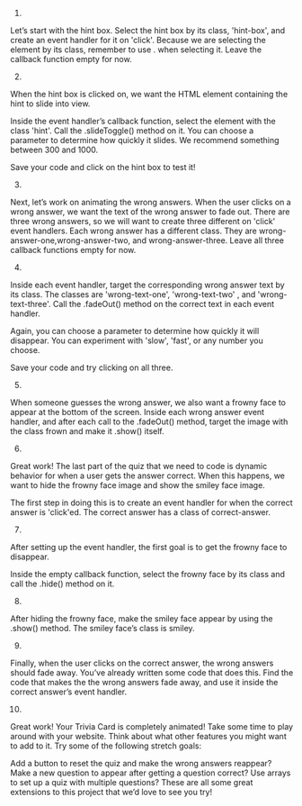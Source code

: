  1.
Let’s start with the hint box. Select the hint box by its class, 'hint-box', and create an event handler for it on 'click'. Because we are selecting the element by its class, remember to use . when selecting it. Leave the callback function empty for now.

2.
When the hint box is clicked on, we want the HTML element containing the hint to slide into view.

Inside the event handler’s callback function, select the element with the class 'hint'. Call the .slideToggle() method on it. You can choose a parameter to determine how quickly it slides. We recommend something between 300 and 1000.

Save your code and click on the hint box to test it!

3.
Next, let’s work on animating the wrong answers. When the user clicks on a wrong answer, we want the text of the wrong answer to fade out. There are three wrong answers, so we will want to create three different on 'click' event handlers. Each wrong answer has a different class. They are wrong-answer-one,wrong-answer-two, and wrong-answer-three. Leave all three callback functions empty for now.

4.
Inside each event handler, target the corresponding wrong answer text by its class. The classes are 'wrong-text-one', 'wrong-text-two' , and 'wrong-text-three'. Call the .fadeOut() method on the correct text in each event handler.

Again, you can choose a parameter to determine how quickly it will disappear. You can experiment with 'slow', 'fast', or any number you choose.

Save your code and try clicking on all three.

5.
When someone guesses the wrong answer, we also want a frowny face to appear at the bottom of the screen. Inside each wrong answer event handler, and after each call to the .fadeOut() method, target the image with the class frown and make it .show() itself.

6.
Great work! The last part of the quiz that we need to code is dynamic behavior for when a user gets the answer correct. When this happens, we want to hide the frowny face image and show the smiley face image.

The first step in doing this is to create an event handler for when the correct answer is 'click'ed. The correct answer has a class of correct-answer.

7.
After setting up the event handler, the first goal is to get the frowny face to disappear.

Inside the empty callback function, select the frowny face by its class and call the .hide() method on it.

8.
After hiding the frowny face, make the smiley face appear by using the .show() method. The smiley face’s class is smiley.

9.
Finally, when the user clicks on the correct answer, the wrong answers should fade away. You’ve already written some code that does this. Find the code that makes the the wrong answers fade away, and use it inside the correct answer’s event handler.

10.
Great work! Your Trivia Card is completely animated! Take some time to play around with your website. Think about what other features you might want to add to it. Try some of the following stretch goals:

Add a button to reset the quiz and make the wrong answers reappear?
Make a new question to appear after getting a question correct?
Use arrays to set up a quiz with multiple questions?
These are all some great extensions to this project that we’d love to see you try!